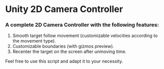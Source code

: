 # Unity 2D Camera Controller
### A complete 2D Camera Controller with the following features:
1. Smooth target follow movement (customizable velocities according to the movement type).
2. Customizable boundaries (with gizmos preview).
3. Recenter the target on the screen after unmoving time.

Feel free to use this script and adapt it to your necessity.
